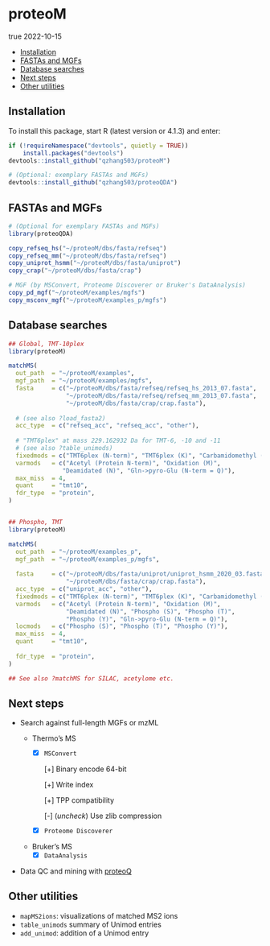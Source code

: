 proteoM
================
true
2022-10-15

- <a href="#installation" id="toc-installation">Installation</a>
- <a href="#fastas-and-mgfs" id="toc-fastas-and-mgfs">FASTAs and MGFs</a>
- <a href="#database-searches" id="toc-database-searches">Database
  searches</a>
- <a href="#next-steps" id="toc-next-steps">Next steps</a>
- <a href="#other-utilities" id="toc-other-utilities">Other utilities</a>

## Installation

To install this package, start R (latest version or 4.1.3) and enter:

``` r
if (!requireNamespace("devtools", quietly = TRUE))
    install.packages("devtools")
devtools::install_github("qzhang503/proteoM")

# (Optional: exemplary FASTAs and MGFs)
devtools::install_github("qzhang503/proteoQDA")
```

## FASTAs and MGFs

``` r
# (Optional for exemplary FASTAs and MGFs)
library(proteoQDA)

copy_refseq_hs("~/proteoM/dbs/fasta/refseq")
copy_refseq_mm("~/proteoM/dbs/fasta/refseq")
copy_uniprot_hsmm("~/proteoM/dbs/fasta/uniprot")
copy_crap("~/proteoM/dbs/fasta/crap")

# MGF (by MSConvert, Proteome Discoverer or Bruker's DataAnalysis)
copy_pd_mgf("~/proteoM/examples/mgfs")
copy_msconv_mgf("~/proteoM/examples_p/mgfs")
```

## Database searches

``` r
## Global, TMT-10plex
library(proteoM)

matchMS(
  out_path  = "~/proteoM/examples", 
  mgf_path  = "~/proteoM/examples/mgfs",
  fasta     = c("~/proteoM/dbs/fasta/refseq/refseq_hs_2013_07.fasta", 
                "~/proteoM/dbs/fasta/refseq/refseq_mm_2013_07.fasta", 
                "~/proteoM/dbs/fasta/crap/crap.fasta"), 
  
  # (see also ?load_fasta2)
  acc_type  = c("refseq_acc", "refseq_acc", "other"), 
  
  # "TMT6plex" at mass 229.162932 Da for TMT-6, -10 and -11 
  # (see also ?table_unimods)
  fixedmods = c("TMT6plex (N-term)", "TMT6plex (K)", "Carbamidomethyl (C)"),
  varmods   = c("Acetyl (Protein N-term)", "Oxidation (M)",
               "Deamidated (N)", "Gln->pyro-Glu (N-term = Q)"),
  max_miss  = 4, 
  quant     = "tmt10", 
  fdr_type  = "protein", 
)


## Phospho, TMT
library(proteoM)

matchMS(
  out_path  = "~/proteoM/examples_p", 
  mgf_path  = "~/proteoM/examples_p/mgfs",
  
  fasta     = c("~/proteoM/dbs/fasta/uniprot/uniprot_hsmm_2020_03.fasta", 
                "~/proteoM/dbs/fasta/crap/crap.fasta"), 
  acc_type  = c("uniprot_acc", "other"), 
  fixedmods = c("TMT6plex (N-term)", "TMT6plex (K)", "Carbamidomethyl (C)"), 
  varmods   = c("Acetyl (Protein N-term)", "Oxidation (M)", 
                "Deamidated (N)", "Phospho (S)", "Phospho (T)", 
                "Phospho (Y)", "Gln->pyro-Glu (N-term = Q)"), 
  locmods   = c("Phospho (S)", "Phospho (T)", "Phospho (Y)"), 
  max_miss  = 4, 
  quant     = "tmt10", 
  
  fdr_type  = "protein",
)

## See also ?matchMS for SILAC, acetylome etc.
```

## Next steps

- Search against full-length MGFs or mzML

  - Thermo’s MS
    - [x] `MSConvert`

      \[+\] Binary encode 64-bit

      \[+\] Write index

      \[+\] TPP compatibility

      \[-\] (*uncheck*) Use zlib compression

    - [x] `Proteome Discoverer`
  - Bruker’s MS
    - [x] `DataAnalysis`

- Data QC and mining with
  [proteoQ](https://github.com/qzhang503/proteoQ/)

## Other utilities

- `mapMS2ions`: visualizations of matched MS2 ions
- `table_unimods` summary of Unimod entries
- `add_unimod`: addition of a Unimod entry
